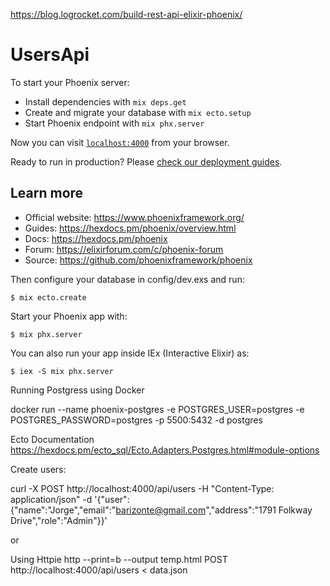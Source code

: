 https://blog.logrocket.com/build-rest-api-elixir-phoenix/

# UsersApi

To start your Phoenix server:

- Install dependencies with `mix deps.get`
- Create and migrate your database with `mix ecto.setup`
- Start Phoenix endpoint with `mix phx.server`

Now you can visit [`localhost:4000`](http://localhost:4000) from your browser.

Ready to run in production? Please [check our deployment guides](https://hexdocs.pm/phoenix/deployment.html).

## Learn more

- Official website: https://www.phoenixframework.org/
- Guides: https://hexdocs.pm/phoenix/overview.html
- Docs: https://hexdocs.pm/phoenix
- Forum: https://elixirforum.com/c/phoenix-forum
- Source: https://github.com/phoenixframework/phoenix

Then configure your database in config/dev.exs and run:

    $ mix ecto.create

Start your Phoenix app with:

    $ mix phx.server

You can also run your app inside IEx (Interactive Elixir) as:

    $ iex -S mix phx.server

Running Postgress using Docker

docker run --name phoenix-postgres -e POSTGRES_USER=postgres -e POSTGRES_PASSWORD=postgres -p 5500:5432 -d postgres

Ecto Documentation
https://hexdocs.pm/ecto_sql/Ecto.Adapters.Postgres.html#module-options

Create users:

curl -X POST http://localhost:4000/api/users -H "Content-Type: application/json" -d '{"user":{"name":"Jorge","email":"barizonte@gmail.com","address":"1791 Folkway Drive","role":"Admin"}}'

or

Using Httpie
http --print=b --output temp.html POST http://localhost:4000/api/users < data.json
